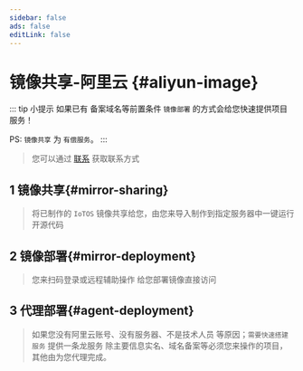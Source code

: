 ```yaml
---
sidebar: false
ads: false
editLink: false
---
```


# 镜像共享-阿里云 {#aliyun-image}

::: tip 小提示
如果已有 备案域名等前置条件 `镜像部署` 的方式会给您快速提供项目服务！

PS: `镜像共享` 为 `有偿服务`。
:::

> 您可以通过  [联系](/about/) 获取联系方式

## 1 镜像共享{#mirror-sharing}

> 将已制作的 `IoTOS` 镜像共享给您，由您来导入制作到指定服务器中一键运行开源代码

## 2 镜像部署{#mirror-deployment}

> 您来扫码登录或远程辅助操作 给您部署镜像直接访问

## 3 代理部署{#agent-deployment}

> 如果您没有阿里云账号、没有服务器、不是技术人员 等原因；`需要快速搭建服务` 
> 提供一条龙服务 除主要信息实名、域名备案等必须您来操作的项目，其他由为您代理完成。

